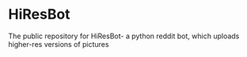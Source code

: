 HiResBot
========

The public repository for HiResBot- a python reddit bot, which uploads higher-res versions of pictures
